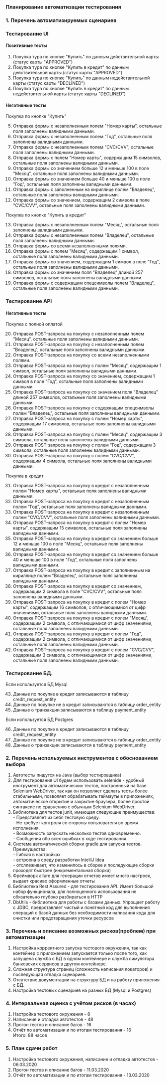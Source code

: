 ### Планирование автоматизации тестирования  

### 1. Перечень автоматизируемых сценариев

### Тестирование UI

####  Позитивные тесты  
  1. Покупка тура по кнопке "Купить" по данным действительной карты (статус карты "APPROVED")  
  2. Покупка тура по кнопке "Купить в кредит" по данным действительной карты (статус карты "APPROVED")  
  3. Покупка тура по кнопке "Купить" по данным недействительной карты (статус карты "DECLINED")  
  4. Покупка тура по кнопке "Купить в кредит" по данным недействительной карты (статус карты "DECLINED")   
  
####  Негативные тесты  
  
  Покупка по кнопке "Купить"  
    
  5. Отправка формы с незаполненным полем "Номер карты", остальные поля заполнены валидными данными.  
  6. Отправка формы с незаполненным полем "Год", остальные поля заполнены валидными данными.  
  7. Отправка формы с незаполненным полем "CVC/CVV", остальные поля заполнены валидными данными.  
  8. Отправка формы с полем "Номер карты", содержащим 15 символов, остальные поля заполнены валидными данными.  
  9. Отправка формы со значением больше 12 и меньше 100 в поле "Месяц", остальные поля заполнены валидными данными.  
  10. Отправка формы со значением больше 40 и меньше 100 в поле "Год", остальные поля заполнены валидными данными.  
  11. Отправка формы с заполненным на кириллице полем "Владелец", остальные поля заполнены валидными данными.  
  12. Отправка формы со значением, содержащим 2 символа в поле "CVC/CVV", остальные поля заполнены валидными данными. 
    
  Покупка по кнопке "Купить в кредит"  
    
  13. Отправка формы с незаполненным полем "Месяц", остальные поля заполнены валидными данными.  
  14. Отправка формы с незаполненным полем "Владелец", остальные поля заполнены валидными данными.  
  15. Отправка формы со всеми незаполненными полями.  
  16. Отправка формы с полем "Месяц", содержащим 1 символ, остальные поля заполнены валидными данными.  
  17. Отправка формы со значением, содержащим 1 символ в поле "Год", остальные поля заполнены валидными данными.  
  18. Отправка формы со значением поля "Владелец" длиной 257 символов, остальные поля заполнены валидными данными.  
  19. Отправка формы с содержащим спецсимволы полем "Владелец", остальные поля заполнены валидными данными.  
  
### Тестирование API
  
#### Негативные тесты  
   
  Покупка с полной оплатой 
  
  20. Отправка POST-запроса на покупку с незаполненным полем "Месяц", остальные поля заполнены валидными данными. 
  21. Отправка POST-запроса на покупку с незаполненным полем "Владелец", остальные поля заполнены валидными данными.  
  22. Отправка POST-запроса на покупку со всеми незаполненными полями.
  23. Отправка POST-запроса на покупку с полем "Месяц", содержащим 1 символ, остальные поля заполнены валидными данными.
  24. Отправка POST-запроса на покупку со значением, содержащим 1 символ в поле "Год", остальные поля заполнены валидными данными.
  25. Отправка POST-запроса на покупку со значением поля "Владелец" длиной 257 символов, остальные поля заполнены валидными данными.  
  26. Отправка POST-запроса на покупку с содержащим спецсимволы полем "Владелец", остальные поля заполнены валидными данными.  
  27. Отправка POST-запроса на покупку с полем "Номер карты", содержащим 17 символов, остальные поля заполнены валидными данными. 
  28. Отправка POST-запроса на покупку с полем "Месяц", содержащим 3 символа, остальные поля заполнены валидными данными.
  29. Отправка POST-запроса на покупку с полем "Год", содержащим 3 символа, остальные поля заполнены валидными данными.  
  30. Отправка POST-запроса на покупку с полем "CVC/CVV", содержащим 4 символа, остальные поля заполнены валидными данными.
  
  Покупка в кредит
   
  31. Отправка POST-запроса на покупку в кредит с незаполненным полем "Номер карты", остальные поля заполнены валидными данными.  
  32. Отправка POST-запроса на покупку в кредит с незаполненным полем "Год", остальные поля заполнены валидными данными.  
  33. Отправка POST-запроса на покупку в кредит с незаполненным полем "CVC/CVV", остальные поля заполнены валидными данными.  
  34. Отправка POST-запроса на покупку в кредит с полем "Номер карты", содержащим 15 символов, остальные поля заполнены валидными данными.  
  35. Отправка POST-запроса на покупку в кредит со значением больше 12 и меньше 100 в поле "Месяц", остальные поля заполнены валидными данными.  
  36. Отправка POST-запроса на покупку в кредит со значением больше 40 и меньше 100 в поле "Год", остальные поля заполнены валидными данными.  
  37. Отправка POST-запроса на покупку в кредит с заполненным на кириллице полем "Владелец", остальные поля заполнены валидными данными.  
  38. Отправка POST-запроса на покупку в кредит со значением, содержащим 2 символа в поле "CVC/CVV", остальные поля заполнены валидными данными.  
  39. Отправка POST-запроса на покупку в кредит с полем "Номер карты", содержащим 16 символов, с отличающимися от цифр значениями, остальные поля заполнены валидными данными.  
  40. Отправка POST-запроса на покупку в кредит с полем "Месяц", содержащим 2 символа, с отличающимися от цифр значениями, остальные поля заполнены валидными данными.  
  41. Отправка POST-запроса на покупку в кредит с полем "Год", содержащим 2 символа, с отличающимися от цифр значениями, остальные поля заполнены валидными данными.  
  42. Отправка POST-запроса на покупку в кредит с полем "CVC/CVV", содержащим 3 символа, с отличающимися от цифр значениями, остальные поля заполнены валидными данными.  
  
### Тестирование БД.
    
  Если используется БД Mysql  
  
  43. Данные по покупке в кредит записываются в таблицу credit_request_entity  
  44. Данные по покупке не в кредит записываются в таблицу order_entity  
  45. Данные о транзакции записываются в таблицу payment_entity  
    
  Если используется БД Postgres  
  
  46. Данные по покупке в кредит записываются в таблицу credit_request_entity  
  47. Данные по покупке не в кредит записываются в таблицу order_entity  
  48. Данные о транзакции записываются в таблицу payment_entity     
      
### 2. Перечень используемых инструментов с обоснованием выбора
    
  1. Автотесты пишутся на Java (выбор тестировщика)  
  2. Для тестирования UI будем использовать selenide - удобный инструмент для автоматических тестов, построенный на базе Selenium WebDriver, так как он позволяет сделать тесты более стабильными, позволяет обрабатывать таймауты в приложениях, автоматическое открытие и закрытие браузера, более простой синтаксис по сравнению с обычным Selenium WebDriver.  
  3. Библиотека для тестов junit, имеющая следующие преимущества:  
    - Представляет из себя тестовую среду.  
    - Не требует контроля со стороны пользователя во время исполнения.  
    - Возможность запускать несколько тестов одновременно.  
    - Сообщения обо всех ошибках в ходе тестирования.  
  4. Система автоматической сборки gradle для запуска тестов. Преимущества:  
    - Гибкая в настройках  
    - встроена в среду разработки IntelliJ Idea  
    - отсллеживает, что изменилось в сборке и последующие сборки проходят быстрее (инкрементальная сборка)  
  5. Фреймворк allure для генерации отчетов имеет много настроек, выдает красиво оформленные отчеты  
  6. Библиотека Rest Assured - для тестирования API. Имеет большой набор функционала, для полноценного использования не обязательно глубоко разбираться в HTTP  
  7. DbUtils - библиотека для работы с базами данных. Упрощает работу с JDBC, предоставляет чистый и понятный код для выполнения операций с базой данных без необходимости написания кода для очистки или предотвращения утечки ресурсов  
  
### 3. Перечень и описание возможных рисков(проблем) при автоматизации
  
  1. Настройка корректного запуска тестового окружения, так как контейнер с приложением запускается только после того, как запущена служба с БД в одном контейнере и служба симулятора банковских сервисов в другом контейнере.  
  2. Сложная структура страниц (сложность написания локаторов) и последующая отладка сценариев. 
  3. Отсутствие документации на структуру БД и на работу приложения с БД.
  4. Настройка тестовых сценариев на разных БД (Mysql и Postgres) 
  
### 4. Интервальная оценка с учётом рисков (в часах)
  
1. Настройка тестового окружения - 8   
2. Написание и отладка автотестов - 48  
3. Прогон тестов и описание багов - 16  
4. Отчёт по автоматизации и по итогам тестирования - 16  
Итого: 88 часов  
  
### 5. План сдачи работ
  
1. Настройка тестового окружения, написание и отладка автотестов - 06.03.2020  
2. Прогон тестов и описание багов - 11.03.2020  
3. Отчёт по автоматизации и по итогам тестирования - 13.03.2020 
